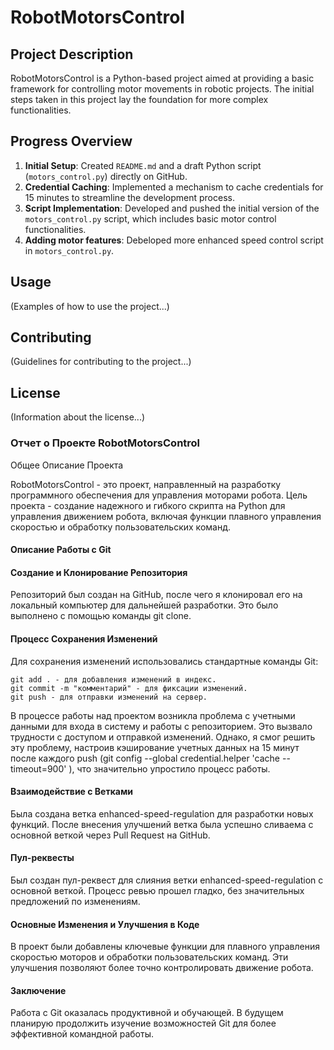 # RobotMotorsControl

## Project Description
RobotMotorsControl is a Python-based project aimed at providing a basic framework for controlling motor movements in robotic projects. The initial steps taken in this project lay the foundation for more complex functionalities.

## Progress Overview

1. **Initial Setup**: Created `README.md` and a draft Python script (`motors_control.py`) directly on GitHub.
2. **Credential Caching**: Implemented a mechanism to cache credentials for 15 minutes to streamline the development process.
3. **Script Implementation**: Developed and pushed the initial version of the `motors_control.py` script, which includes basic motor control functionalities.
4. **Adding motor features**: Debeloped more enhanced speed control script in `motors_control.py`.

## Usage
(Examples of how to use the project...)

## Contributing
(Guidelines for contributing to the project...)

## License
(Information about the license...)

### Отчет о Проекте RobotMotorsControl
Общее Описание Проекта

RobotMotorsControl - это проект, направленный на разработку программного обеспечения для управления моторами робота. Цель проекта - создание надежного и гибкого скрипта на Python для управления движением робота, включая функции плавного управления скоростью и обработку пользовательских команд.

#### Описание Работы с Git

#### Создание и Клонирование Репозитория

Репозиторий был создан на GitHub, после чего я клонировал его на локальный компьютер для дальнейшей разработки. Это было выполнено с помощью команды git clone.
#### Процесс Сохранения Изменений

Для сохранения изменений использовались стандартные команды Git:

    git add . - для добавления изменений в индекс.
    git commit -m "комментарий" - для фиксации изменений.
    git push - для отправки изменений на сервер.

  В процессе работы над проектом возникла проблема с учетными данными для входа в систему и работы с репозиторием. Это вызвало трудности с доступом и отправкой изменений. Однако, я смог решить эту проблему, настроив кэширование учетных данных на 15 минут после каждого push (git config --global credential.helper 'cache --timeout=900'
), что значительно упростило процесс работы.

#### Взаимодействие с Ветками

Была создана ветка enhanced-speed-regulation для разработки новых функций. После внесения улучшений ветка была успешно сливаема с основной веткой через Pull Request на GitHub.

#### Пул-реквесты

Был создан пул-реквест для слияния ветки enhanced-speed-regulation с основной веткой. Процесс ревью прошел гладко, без значительных предложений по изменениям.

#### Основные Изменения и Улучшения в Коде

В проект были добавлены ключевые функции для плавного управления скоростью моторов и обработки пользовательских команд. Эти улучшения позволяют более точно контролировать движение робота.

#### Заключение

Работа с Git оказалась продуктивной и обучающей. В будущем планирую продолжить изучение возможностей Git для более эффективной командной работы.


